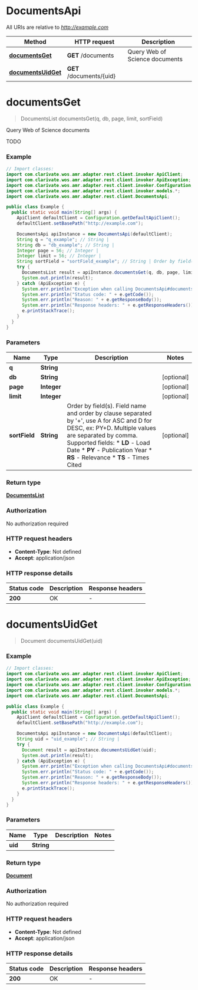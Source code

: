 # DocumentsApi

All URIs are relative to *http://example.com*

Method | HTTP request | Description
------------- | ------------- | -------------
[**documentsGet**](DocumentsApi.md#documentsGet) | **GET** /documents | Query Web of Science documents 
[**documentsUidGet**](DocumentsApi.md#documentsUidGet) | **GET** /documents/{uid} | 


<a name="documentsGet"></a>
# **documentsGet**
> DocumentsList documentsGet(q, db, page, limit, sortField)

Query Web of Science documents 

TODO 

### Example
```java
// Import classes:
import com.clarivate.wos.amr.adapter.rest.client.invoker.ApiClient;
import com.clarivate.wos.amr.adapter.rest.client.invoker.ApiException;
import com.clarivate.wos.amr.adapter.rest.client.invoker.Configuration;
import com.clarivate.wos.amr.adapter.rest.client.invoker.models.*;
import com.clarivate.wos.amr.adapter.rest.client.DocumentsApi;

public class Example {
  public static void main(String[] args) {
    ApiClient defaultClient = Configuration.getDefaultApiClient();
    defaultClient.setBasePath("http://example.com");

    DocumentsApi apiInstance = new DocumentsApi(defaultClient);
    String q = "q_example"; // String | 
    String db = "db_example"; // String | 
    Integer page = 56; // Integer | 
    Integer limit = 56; // Integer | 
    String sortField = "sortField_example"; // String | Order by field(s). Field name and order by clause separated by '+', use A for ASC and D for DESC, ex: PY+D. Multiple values are separated by comma. Supported fields:  * **LD** - Load Date * **PY** - Publication Year * **RS** - Relevance * **TS** - Times Cited 
    try {
      DocumentsList result = apiInstance.documentsGet(q, db, page, limit, sortField);
      System.out.println(result);
    } catch (ApiException e) {
      System.err.println("Exception when calling DocumentsApi#documentsGet");
      System.err.println("Status code: " + e.getCode());
      System.err.println("Reason: " + e.getResponseBody());
      System.err.println("Response headers: " + e.getResponseHeaders());
      e.printStackTrace();
    }
  }
}
```

### Parameters

Name | Type | Description  | Notes
------------- | ------------- | ------------- | -------------
 **q** | **String**|  |
 **db** | **String**|  | [optional]
 **page** | **Integer**|  | [optional]
 **limit** | **Integer**|  | [optional]
 **sortField** | **String**| Order by field(s). Field name and order by clause separated by &#39;+&#39;, use A for ASC and D for DESC, ex: PY+D. Multiple values are separated by comma. Supported fields:  * **LD** - Load Date * **PY** - Publication Year * **RS** - Relevance * **TS** - Times Cited  | [optional]

### Return type

[**DocumentsList**](DocumentsList.md)

### Authorization

No authorization required

### HTTP request headers

 - **Content-Type**: Not defined
 - **Accept**: application/json

### HTTP response details
| Status code | Description | Response headers |
|-------------|-------------|------------------|
**200** | OK |  -  |

<a name="documentsUidGet"></a>
# **documentsUidGet**
> Document documentsUidGet(uid)



### Example
```java
// Import classes:
import com.clarivate.wos.amr.adapter.rest.client.invoker.ApiClient;
import com.clarivate.wos.amr.adapter.rest.client.invoker.ApiException;
import com.clarivate.wos.amr.adapter.rest.client.invoker.Configuration;
import com.clarivate.wos.amr.adapter.rest.client.invoker.models.*;
import com.clarivate.wos.amr.adapter.rest.client.DocumentsApi;

public class Example {
  public static void main(String[] args) {
    ApiClient defaultClient = Configuration.getDefaultApiClient();
    defaultClient.setBasePath("http://example.com");

    DocumentsApi apiInstance = new DocumentsApi(defaultClient);
    String uid = "uid_example"; // String | 
    try {
      Document result = apiInstance.documentsUidGet(uid);
      System.out.println(result);
    } catch (ApiException e) {
      System.err.println("Exception when calling DocumentsApi#documentsUidGet");
      System.err.println("Status code: " + e.getCode());
      System.err.println("Reason: " + e.getResponseBody());
      System.err.println("Response headers: " + e.getResponseHeaders());
      e.printStackTrace();
    }
  }
}
```

### Parameters

Name | Type | Description  | Notes
------------- | ------------- | ------------- | -------------
 **uid** | **String**|  |

### Return type

[**Document**](Document.md)

### Authorization

No authorization required

### HTTP request headers

 - **Content-Type**: Not defined
 - **Accept**: application/json

### HTTP response details
| Status code | Description | Response headers |
|-------------|-------------|------------------|
**200** | OK |  -  |

